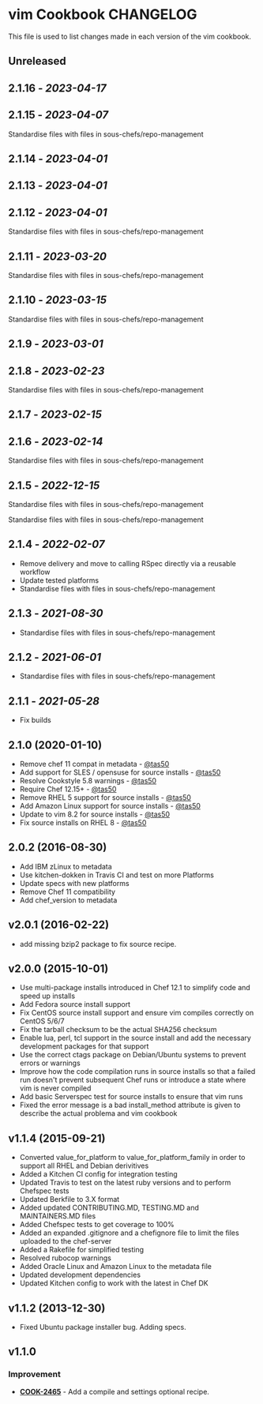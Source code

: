 # vim Cookbook CHANGELOG

This file is used to list changes made in each version of the vim cookbook.

## Unreleased

## 2.1.16 - *2023-04-17*

## 2.1.15 - *2023-04-07*

Standardise files with files in sous-chefs/repo-management

## 2.1.14 - *2023-04-01*

## 2.1.13 - *2023-04-01*

## 2.1.12 - *2023-04-01*

Standardise files with files in sous-chefs/repo-management

## 2.1.11 - *2023-03-20*

Standardise files with files in sous-chefs/repo-management

## 2.1.10 - *2023-03-15*

Standardise files with files in sous-chefs/repo-management

## 2.1.9 - *2023-03-01*

## 2.1.8 - *2023-02-23*

Standardise files with files in sous-chefs/repo-management

## 2.1.7 - *2023-02-15*

## 2.1.6 - *2023-02-14*

Standardise files with files in sous-chefs/repo-management

## 2.1.5 - *2022-12-15*

Standardise files with files in sous-chefs/repo-management

Standardise files with files in sous-chefs/repo-management

## 2.1.4 - *2022-02-07*

- Remove delivery and move to calling RSpec directly via a reusable workflow
- Update tested platforms
- Standardise files with files in sous-chefs/repo-management

## 2.1.3 - *2021-08-30*

- Standardise files with files in sous-chefs/repo-management

## 2.1.2 - *2021-06-01*

- Standardise files with files in sous-chefs/repo-management

## 2.1.1 - *2021-05-28*

- Fix builds

## 2.1.0 (2020-01-10)

- Remove chef 11 compat in metadata - [@tas50](https://github.com/tas50)
- Add support for SLES / opensuse for source installs - [@tas50](https://github.com/tas50)
- Resolve Cookstyle 5.8 warnings - [@tas50](https://github.com/tas50)
- Require Chef 12.15+ - [@tas50](https://github.com/tas50)
- Remove RHEL 5 support for source installs - [@tas50](https://github.com/tas50)
- Add Amazon Linux support for source installs - [@tas50](https://github.com/tas50)
- Update to vim 8.2 for source installs - [@tas50](https://github.com/tas50)
- Fix source installs on RHEL 8 - [@tas50](https://github.com/tas50)

## 2.0.2 (2016-08-30)

- Add IBM zLinux to metadata
- Use kitchen-dokken in Travis CI and test on more Platforms
- Update specs with new platforms
- Remove Chef 11 compatibility
- Add chef_version to metadata

## v2.0.1 (2016-02-22)

- add missing bzip2 package to fix source recipe.

## v2.0.0 (2015-10-01)

- Use multi-package installs introduced in Chef 12.1 to simplify code and speed up installs
- Add Fedora source install support
- Fix CentOS source install support and ensure vim compiles correctly on CentOS 5/6/7
- Fix the tarball checksum to be the actual SHA256 checksum
- Enable lua, perl, tcl support in the source install and add the necessary development packages for that support
- Use the correct ctags package on Debian/Ubuntu systems to prevent errors or warnings
- Improve how the code compilation runs in source installs so that a failed run doesn't prevent subsequent Chef runs or introduce a state where vim is never compiled
- Add basic Serverspec test for source installs to ensure that vim runs
- Fixed the error message is a bad install_method attribute is given to describe the actual problema and vim cookbook

## v1.1.4 (2015-09-21)

- Converted value_for_platform to value_for_platform_family in order to support all RHEL and Debian derivitives
- Added a Kitchen CI config for integration testing
- Updated Travis to test on the latest ruby versions and to perform Chefspec tests
- Updated Berkfile to 3.X format
- Added updated CONTRIBUTING.MD, TESTING.MD and MAINTAINERS.MD files
- Added Chefspec tests to get coverage to 100%
- Added an expanded .gitignore and a chefignore file to limit the files uploaded to the chef-server
- Added a Rakefile for simplified testing
- Resolved rubocop warnings
- Added Oracle Linux and Amazon Linux to the metadata file
- Updated development dependencies
- Updated Kitchen config to work with the latest in Chef DK

## v1.1.2 (2013-12-30)

- Fixed Ubuntu package installer bug. Adding specs.

## v1.1.0

### Improvement

- **[COOK-2465](https://tickets.opscode.com/browse/COOK-2465)** - Add a compile and settings optional recipe.
